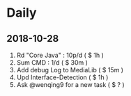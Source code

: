 # Daily

## 2018-10-28

1. Rd "Core Java" : 10p/d ( $ 1h )
2. Sum CMD : 1/d ( $ 30m )
3. Add debug Log to MediaLib ( $ 15m )
4. Upd Interface-Detection ( $ 1h )
5. Ask @wenqing9 for a new task ( $ ? )
